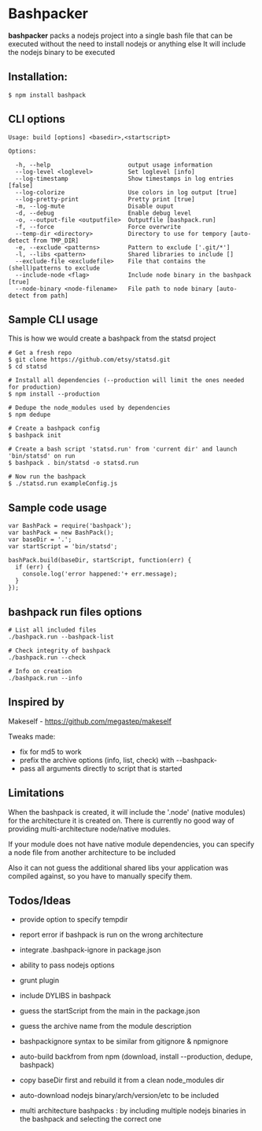# Bashpacker

**bashpacker** packs a nodejs project into a single bash file that can be executed without the need to install nodejs or anything else
It will include the nodejs binary to be executed

## Installation:

    $ npm install bashpack

## CLI options

    Usage: build [options] <basedir>,<startscript>

    Options:

      -h, --help                      output usage information
      --log-level <loglevel>          Set loglevel [info]
      --log-timestamp                 Show timestamps in log entries [false]
      --log-colorize                  Use colors in log output [true]
      --log-pretty-print              Pretty print [true]
      -m, --log-mute                  Disable ouput
      -d, --debug                     Enable debug level
      -o, --output-file <outputfile>  Outputfile [bashpack.run]
      -f, --force                     Force overwrite
      --temp-dir <directory>          Directory to use for tempory [auto-detect from TMP_DIR]
      -e, --exclude <patterns>        Pattern to exclude ['.git/*']
      -l, --libs <pattern>            Shared libraries to include []
      --exclude-file <excludefile>    File that contains the (shell)patterns to exclude
      --include-node <flag>           Include node binary in the bashpack [true]
      --node-binary <node-filename>   File path to node binary [auto-detect from path]

## Sample CLI usage

This is how we would create a bashpack from the statsd project

    # Get a fresh repo
    $ git clone https://github.com/etsy/statsd.git
    $ cd statsd

    # Install all dependencies (--production will limit the ones needed for production)
    $ npm install --production

    # Dedupe the node_modules used by dependencies
    $ npm dedupe

    # Create a bashpack config
    $ bashpack init

    # Create a bash script 'statsd.run' from 'current dir' and launch 'bin/statsd' on run
    $ bashpack . bin/statsd -o statsd.run

    # Now run the bashpack
    $ ./statsd.run exampleConfig.js

## Sample code usage

    var BashPack = require('bashpack');
    var bashPack = new BashPack();
    var baseDir = '.';
    var startScript = 'bin/statsd';

    bashPack.build(baseDir, startScript, function(err) {
      if (err) {
        console.log('error happened:'+ err.message);
      }
    });

## bashpack run files options

    # List all included files
    ./bashpack.run --bashpack-list

    # Check integrity of bashpack
    ./bashpack.run --check

    # Info on creation
    ./bashpack.run --info

## Inspired by

Makeself - <https://github.com/megastep/makeself>

Tweaks made:
- fix for md5 to work
- prefix the archive options (info, list, check) with --bashpack-
- pass all arguments directly to script that is started

## Limitations

When the bashpack is created, it will include the '.node' (native modules) for the architecture it is created on.
There is currently no good way of providing multi-architecture node/native modules.

If your module does not have native module dependencies, you can specify a node file from another architecture to be included

Also it can not guess the additional shared libs your application was compiled against, so you have to manually specify them.

## Todos/Ideas

- provide option to specify tempdir
- report error if bashpack is run on the wrong architecture
- integrate .bashpack-ignore in package.json
- ability to pass nodejs options
- grunt plugin

- include DYLIBS in bashpack

- guess the startScript from the main in the package.json
- guess the archive name from the module description
- bashpackignore syntax to be similar from gitignore & npmignore

- auto-build backfrom from npm (download, install --production, dedupe, bashpack)
- copy baseDir first and rebuild it from a clean node_modules dir

- auto-download nodejs binary/arch/version/etc to be included

- multi architecture bashpacks : by including multiple nodejs binaries in the bashpack and selecting the correct one

